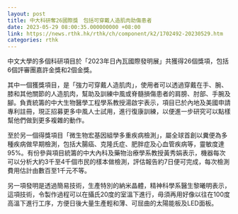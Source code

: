 ```yaml
---
layout: post
title: 中大科研奪26國際獎　包括可穿戴人造肌肉助傷患者
date: 2023-05-29 08:00:35.000000000 +08:00
link: https://news.rthk.hk/rthk/ch/component/k2/1702492-20230529.htm
categories: rthk
---
```


中文大學的多個科研項目於「2023年日內瓦國際發明展」共獲得26個獎項，包括6個評審團嘉許金獎和2個金獎。
 
其中一個獲獎項目，是「強力可穿戴人造肌肉」，使用者可以透過穿戴在手、腕、膝和其他關節的人造肌肉，幫助及訓練中風或脊髓損傷患者的肩膀、肘部、手腕及腳。負責統籌的中大生物醫學工程學系教授湯啟宇表示，項目已於內地及美國申請專利註冊，現正招募更多中風人士試用，進行復康訓練，以便進一步研究可以點樣幫他們做到更多複雜的動作。

至於另一個得獎項目「微生物宏基因組學多重疾病檢測」，屬全球首創以糞便為多種疾病做早期檢測，包括大腸癌、克隆氏症、肥胖症及心血管疾病等，靈敏度達95%。有份參與項目統籌的中大內科及藥物治療學系教授黃秀娟表示，機器每次可以分析大約3千至4千個市民的樣本做檢測，評估報告約7日便可完成，每次檢測費用估計由數百至1千元不等。

另一項發明是透過簡易技術，生產特別的納米晶體，精神科學系醫生黎曦明表示，這項技術，令製作過程可以在攝氏20度的室溫下進行，毋須再用好像以往在100度高溫下進行工序，方便日後大量生產輕和薄、可屈曲的太陽能板及LED面板。
